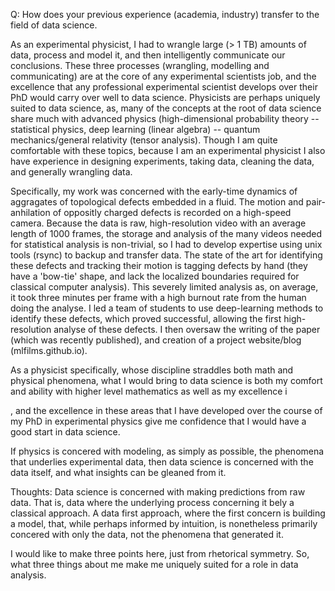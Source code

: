Q: How does your previous experience (academia, industry) transfer to the field of data science.


As an experimental physicist, I had to wrangle large (> 1 TB) amounts of data, process and model it, and then intelligently communicate our conclusions. These three processes (wrangling, modelling and communicating) are at the core of any experimental scientists job, and the excellence that any professional experimental scientist develops over their PhD would carry over well to data science. Physicists are perhaps uniquely suited to data science, as, many of the concepts at the root of data science share much with advanced physics (high-dimensional probability theory -- statistical physics, deep learning (linear algebra) -- quantum mechanics/general relativity (tensor analysis). Though I am quite comfortable with these topics, because I am an experimental physicist I also have experience in designing experiments, taking data, cleaning the data, and generally wrangling data. 

Specifically, my work was concerned with the early-time dynamics of aggragates of topological defects embedded in a fluid. The motion and pair-anhilation of oppositly charged defects is recorded on a high-speed camera. Because the data is raw, high-resolution video with an average length of 1000 frames, the storage and analysis of the many videos needed for statistical analysis is non-trivial, so I had to develop expertise using unix tools (rsync) to backup and transfer data. The state of the art for identifying these defects and tracking their motion is tagging defects by hand (they have a 'bow-tie' shape, and lack the localized boundaries required for classical computer analysis). This severely limited analysis as, on average, it took three minutes per frame with a high burnout rate from the human doing the analyse. I led a team of students to use deep-learning methods to identify these defects, which proved successful, allowing the first high-resolution analyse of these defects. I then oversaw the writing of the paper (which was recently published), and creation of a project website/blog (mlfilms.github.io).


As a physicist specifically, whose discipline straddles both math and physical phenomena, what I would bring to data science is both my comfort and ability with higher level mathematics as well as my excellence i


, and the excellence in these areas that I have developed over the course of my PhD in experimental physics give me confidence that I would have a good start in data science.   



If physics is concered with modeling, as simply as possible, the phenomena that underlies experimental data, then data science is concerned with the data itself, and what insights can be gleaned from it.






Thoughts:
Data science is concerned with making predictions from raw data. That is, data where the underlying process concerning it bely a classical approach. A data first approach, where the first concern is building a model, that, while perhaps informed by intuition, is nonetheless primarily concered with only the data, not the phenomena that generated it.

I would like to make three points here, just from rhetorical symmetry. So, what three things about me make me uniquely suited for a role in data analysis.
